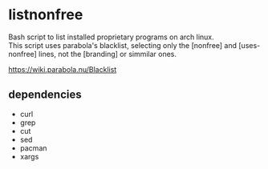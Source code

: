 # listnonfree
Bash script to list installed proprietary programs on arch linux.  
This script uses parabola's blacklist, selecting only the [nonfree] and [uses-nonfree] lines, not the [branding] or simmilar ones.

https://wiki.parabola.nu/Blacklist

## dependencies
- curl
- grep
- cut
- sed
- pacman
- xargs

